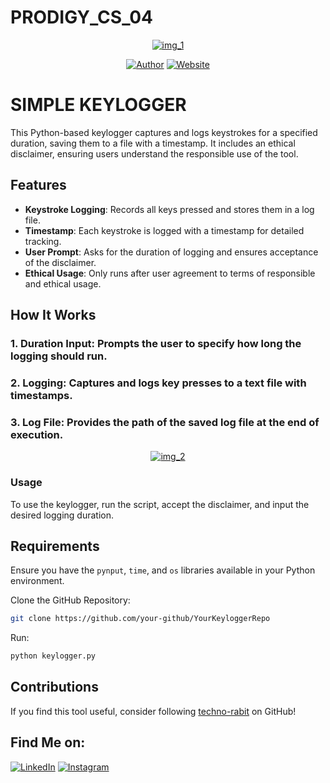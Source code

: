 # PRODIGY_CS_04

<p align="center">
<a href="#"><img title="img_1" src="img_1.png"></a>
</p>
<p align="center">
<a href="https://github.com/techno-rabit"><img title="Author" src="https://img.shields.io/badge/Author-Vishnu-yellow.svg?style=for-the-badge&logo=github"></a>
<a href="https://prodigyinfotech.dev/"><img title="Website" src="https://img.shields.io/badge/Website-Prodigy--InfoTech-green.svg?style=for-the-badge&logo=sites"></a>
</p>

# SIMPLE KEYLOGGER

This Python-based keylogger captures and logs keystrokes for a specified duration, saving them to a file with a timestamp. It includes an ethical disclaimer, ensuring users understand the responsible use of the tool.

## Features

- **Keystroke Logging**: Records all keys pressed and stores them in a log file.
- **Timestamp**: Each keystroke is logged with a timestamp for detailed tracking.
- **User Prompt**: Asks for the duration of logging and ensures acceptance of the disclaimer.
- **Ethical Usage**: Only runs after user agreement to terms of responsible and ethical usage.

## How It Works
### 1. Duration Input: Prompts the user to specify how long the logging should run.
### 2. Logging: Captures and logs key presses to a text file with timestamps.
### 3. Log File: Provides the path of the saved log file at the end of execution.

<p align="center">
<a href="#"><img title="img_2" src="img_2.png"></a>
</p>

### Usage

To use the keylogger, run the script, accept the disclaimer, and input the desired logging duration.

## Requirements

Ensure you have the `pynput`, `time`, and `os` libraries available in your Python environment.

Clone the GitHub Repository:
```sh
git clone https://github.com/your-github/YourKeyloggerRepo
```
Run:
```sh
python keylogger.py
```

## Contributions

If you find this tool useful, consider following [techno-rabit](https://github.com/techno-rabit) on GitHub!

## Find Me on:

[![LinkedIn](https://img.shields.io/badge/LinkedIn-VishnuPrasad-blue?style=for-the-badge&logo=LinkedIn)](https://www.linkedin.com/in/technorabit)
[![Instagram](https://img.shields.io/badge/IG-%40__.v.shnu-red?style=for-the-badge&logo=instagram)](https://www.instagram.com/__.v.shnu/)
